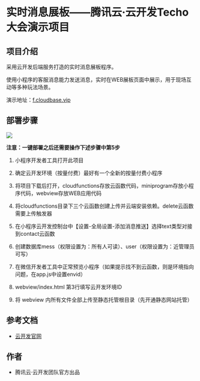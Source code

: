 # 实时消息展板——腾讯云·云开发Techo大会演示项目

## 项目介绍

采用云开发后端服务打造的实时消息展板程序。

使用小程序的客服消息能力发送消息，实时在WEB展板页面中展示，用于现场互动等多种玩法场景。

演示地址：[f.cloudbase.vip](https://f.cloudbase.vip)


## 部署步骤

[![](https://main.qcloudimg.com/raw/67f5a389f1ac6f3b4d04c7256438e44f.svg)](https://console.cloud.tencent.com/tcb/env/index?action=CreateAndDeployCloudBaseProject&appUrl=https%3A%2F%2Fgithub.com%2FTCloudBase%2FWXAPP-WEB-ShowMess&branch=master)

**注意：一键部署之后还需要操作下述步骤中第5步**

1. 小程序开发者工具打开此项目

2. 确定云开发环境（按量付费）最好有一个全新的按量付费小程序

3. 将项目下载后打开，cloudfunctions存放云函数代码，miniprogram存放小程序代码，webview存放WEB应用代码

4. 将cloudfunctions目录下三个云函数创建上传并云端安装依赖。delete云函数需要上传触发器

5. 在小程序云开发控制台中【设置-全局设置-添加消息推送】选择text类型对接到contact云函数

6. 创建数据库mess（权限设置为：所有人可读）、user（权限设置为：近管理员可写）

7. 在微信开发者工具中正常预览小程序（如果提示找不到云函数，则是环境指向问题，在app.js中设置envid）

8.  webview/index.html 第3行填写云开发环境ID

9. 将 webview 内所有文件全部上传至静态托管根目录（先开通静态网站托管）

## 参考文档

- [云开发官网](https://www.cloudbase.net/)

## 作者

- 腾讯云·云开发团队官方出品


